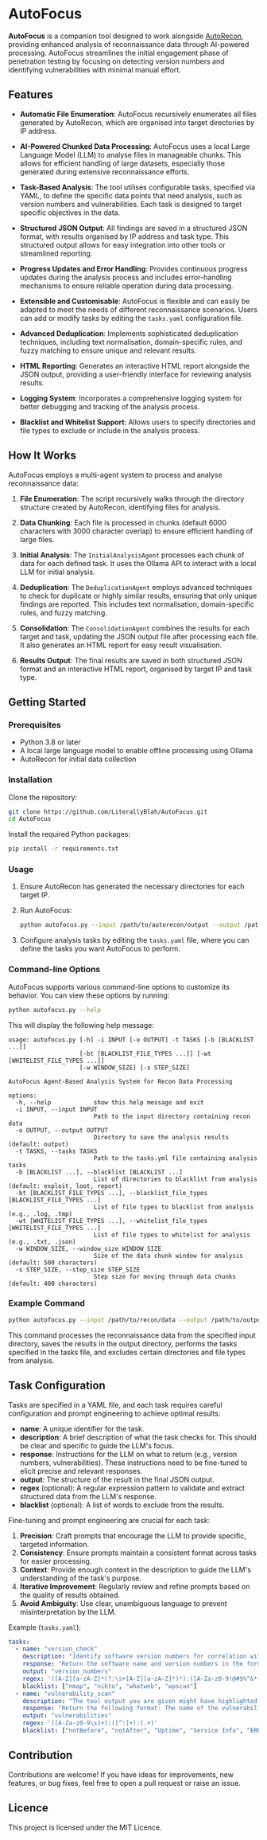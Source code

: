 # AutoFocus

**AutoFocus** is a companion tool designed to work alongside [AutoRecon](https://github.com/Tib3rius/AutoRecon), providing enhanced analysis of reconnaissance data through AI-powered processing. AutoFocus streamlines the initial engagement phase of penetration testing by focusing on detecting version numbers and identifying vulnerabilities with minimal manual effort.

## Features

- **Automatic File Enumeration**: AutoFocus recursively enumerates all files generated by AutoRecon, which are organised into target directories by IP address.

- **AI-Powered Chunked Data Processing**: AutoFocus uses a local Large Language Model (LLM) to analyse files in manageable chunks. This allows for efficient handling of large datasets, especially those generated during extensive reconnaissance efforts.

- **Task-Based Analysis**: The tool utilises configurable tasks, specified via YAML, to define the specific data points that need analysis, such as version numbers and vulnerabilities. Each task is designed to target specific objectives in the data.

- **Structured JSON Output**: All findings are saved in a structured JSON format, with results organised by IP address and task type. This structured output allows for easy integration into other tools or streamlined reporting.

- **Progress Updates and Error Handling**: Provides continuous progress updates during the analysis process and includes error-handling mechanisms to ensure reliable operation during data processing.

- **Extensible and Customisable**: AutoFocus is flexible and can easily be adapted to meet the needs of different reconnaissance scenarios. Users can add or modify tasks by editing the `tasks.yaml` configuration file.

- **Advanced Deduplication**: Implements sophisticated deduplication techniques, including text normalisation, domain-specific rules, and fuzzy matching to ensure unique and relevant results.

- **HTML Reporting**: Generates an interactive HTML report alongside the JSON output, providing a user-friendly interface for reviewing analysis results.

- **Logging System**: Incorporates a comprehensive logging system for better debugging and tracking of the analysis process.

- **Blacklist and Whitelist Support**: Allows users to specify directories and file types to exclude or include in the analysis process.

## How It Works

AutoFocus employs a multi-agent system to process and analyse reconnaissance data:

1. **File Enumeration**: The script recursively walks through the directory structure created by AutoRecon, identifying files for analysis.

2. **Data Chunking**: Each file is processed in chunks (default 6000 characters with 3000 character overlap) to ensure efficient handling of large files.

3. **Initial Analysis**: The `InitialAnalysisAgent` processes each chunk of data for each defined task. It uses the Ollama API to interact with a local LLM for initial analysis.

4. **Deduplication**: The `DeduplicationAgent` employs advanced techniques to check for duplicate or highly similar results, ensuring that only unique findings are reported. This includes text normalisation, domain-specific rules, and fuzzy matching.

5. **Consolidation**: The `ConsolidationAgent` combines the results for each target and task, updating the JSON output file after processing each file. It also generates an HTML report for easy result visualisation.

6. **Results Output**: The final results are saved in both structured JSON format and an interactive HTML report, organised by target IP and task type.

## Getting Started

### Prerequisites

- Python 3.8 or later
- A local large language model to enable offline processing using Ollama
- AutoRecon for initial data collection

### Installation

Clone the repository:
```bash
git clone https://github.com/LiterallyBlah/AutoFocus.git
cd AutoFocus
```

Install the required Python packages:
```bash
pip install -r requirements.txt
```

### Usage

1. Ensure AutoRecon has generated the necessary directories for each target IP.

2. Run AutoFocus:
   ```bash
   python autofocus.py --input /path/to/autorecon/output --output /path/to/output/directory --tasks /path/to/tasks.yml
   ```

3. Configure analysis tasks by editing the `tasks.yaml` file, where you can define the tasks you want AutoFocus to perform.

### Command-line Options

AutoFocus supports various command-line options to customize its behavior. You can view these options by running:

```bash
python autofocus.py --help
```

This will display the following help message:

```
usage: autofocus.py [-h] -i INPUT [-o OUTPUT] -t TASKS [-b [BLACKLIST ...]]
                    [-bt [BLACKLIST_FILE_TYPES ...]] [-wt [WHITELIST_FILE_TYPES ...]]
                    [-w WINDOW_SIZE] [-s STEP_SIZE]

AutoFocus Agent-Based Analysis System for Recon Data Processing

options:
  -h, --help            show this help message and exit
  -i INPUT, --input INPUT
                        Path to the input directory containing recon data
  -o OUTPUT, --output OUTPUT
                        Directory to save the analysis results (default: output)
  -t TASKS, --tasks TASKS
                        Path to the tasks.yml file containing analysis tasks
  -b [BLACKLIST ...], --blacklist [BLACKLIST ...]
                        List of directories to blacklist from analysis (default: exploit, loot, report)
  -bt [BLACKLIST_FILE_TYPES ...], --blacklist_file_types [BLACKLIST_FILE_TYPES ...]
                        List of file types to blacklist from analysis (e.g., .log, .tmp)
  -wt [WHITELIST_FILE_TYPES ...], --whitelist_file_types [WHITELIST_FILE_TYPES ...]
                        List of file types to whitelist for analysis (e.g., .txt, .json)
  -w WINDOW_SIZE, --window_size WINDOW_SIZE
                        Size of the data chunk window for analysis (default: 500 characters)
  -s STEP_SIZE, --step_size STEP_SIZE
                        Step size for moving through data chunks (default: 400 characters)
```

### Example Command

```bash
python autofocus.py --input /path/to/recon/data --output /path/to/output --tasks /path/to/tasks.yml --blacklist exploit loot report --blacklist_file_types .log .tmp
```

This command processes the reconnaissance data from the specified input directory, saves the results in the output directory, performs the tasks specified in the tasks file, and excludes certain directories and file types from analysis.

## Task Configuration

Tasks are specified in a YAML file, and each task requires careful configuration and prompt engineering to achieve optimal results:

- **name**: A unique identifier for the task.
- **description**: A brief description of what the task checks for. This should be clear and specific to guide the LLM's focus.
- **response**: Instructions for the LLM on what to return (e.g., version numbers, vulnerabilities). These instructions need to be fine-tuned to elicit precise and relevant responses.
- **output**: The structure of the result in the final JSON output.
- **regex** (optional): A regular expression pattern to validate and extract structured data from the LLM's response.
- **blacklist** (optional): A list of words to exclude from the results.

Fine-tuning and prompt engineering are crucial for each task:

1. **Precision**: Craft prompts that encourage the LLM to provide specific, targeted information.
2. **Consistency**: Ensure prompts maintain a consistent format across tasks for easier processing.
3. **Context**: Provide enough context in the description to guide the LLM's understanding of the task's purpose.
4. **Iterative Improvement**: Regularly review and refine prompts based on the quality of results obtained.
5. **Avoid Ambiguity**: Use clear, unambiguous language to prevent misinterpretation by the LLM.

Example (`tasks.yaml`):
```yaml
tasks:
  - name: "version_check"
    description: "Identify software version numbers for correlation with known issues. Do not provide any information of the tools used to find the vulnerabilities or the checks performed. Also consider the context of the scan to determine if this is not applicable."
    response: "Return the software name and version numbers in the format: software_name:version_number."
    output: "version_numbers"
    regex: '([A-Z][a-zA-Z]*(?:\s+[A-Z][a-zA-Z]*)*):([A-Za-z0-9!@#$%^&*()_+.,-]+)'
    blacklist: ["nmap", "nikto", "whatweb", "wpscan"]
  - name: "vulnerability_scan"
    description: "The tool output you are given might have highlighted vulnerabilities. Extract the vulnerabilities. Ignore anything that is not highlighted as a vulnerability, such as the time of the scan or uptime of the target."
    response: "Return the following format: The name of the vulnerability:a concise description of the vulnerability:Extract the evidence of the vulnerability."
    output: "vulnerabilities"
    regex: '([A-Za-z0-9\s]+):([^:]+):(.+)'
    blacklist: ["notBefore", "notAfter", "Uptime", "Service Info", "ERROR", "NT_STATUS_ACCESS_DENIED"]
```

## Contribution

Contributions are welcome! If you have ideas for improvements, new features, or bug fixes, feel free to open a pull request or raise an issue.

## Licence

This project is licensed under the MIT Licence.
